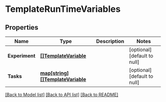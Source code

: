 # TemplateRunTimeVariables

## Properties
Name | Type | Description | Notes
------------ | ------------- | ------------- | -------------
**Experiment** | [**[]TemplateVariable**](template.Variable.md) |  | [optional] [default to null]
**Tasks** | [**map[string][]TemplateVariable**](array.md) |  | [optional] [default to null]

[[Back to Model list]](../README.md#documentation-for-models) [[Back to API list]](../README.md#documentation-for-api-endpoints) [[Back to README]](../README.md)

